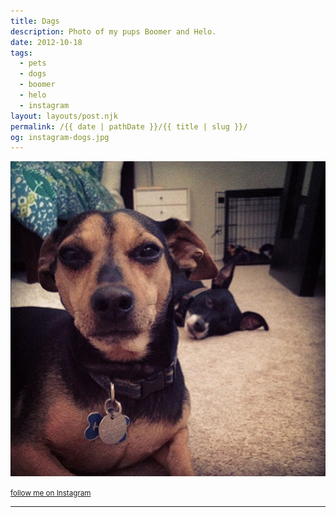 ```yaml
---
title: Dags
description: Photo of my pups Boomer and Helo.
date: 2012-10-18
tags: 
  - pets
  - dogs
  - boomer
  - helo
  - instagram
layout: layouts/post.njk
permalink: /{{ date | pathDate }}/{{ title | slug }}/
og: instagram-dogs.jpg
---
```


![my dog Helo with my other dog Boomer laying in the background](/img/instagram-dogs.jpg)

<small class="footnotes"><a href="http://instagram.com/lynnandtonic">follow me on Instagram</a></small>

---
